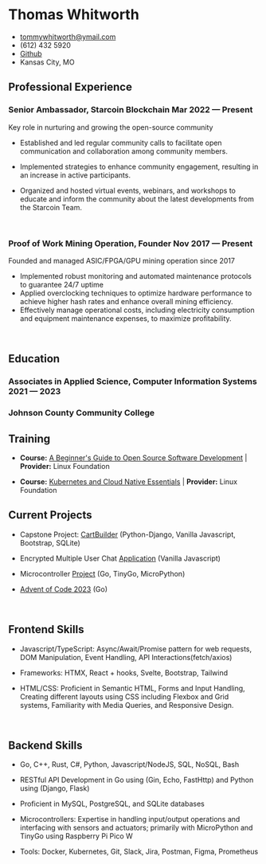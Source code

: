 <link rel="stylesheet" href="settings.css">
<link rel="stylesheet" href="resume.css">

# Thomas Whitworth

<div class="section headerInfo">

- tommywhitworth@ymail.com
- (612) 432 5920
- [Github](https://github.com/tswhitworth)
- Kansas City, MO

</div>

## Professional Experience

### Senior Ambassador, Starcoin Blockchain <span class="spacer"></span> Mar 2022 &mdash; Present

Key role in nurturing and growing the open-source community

- Established and led regular community calls to facilitate open communication and collaboration among community members.

- Implemented strategies to enhance community engagement, resulting in an increase in active participants.

- Organized and hosted virtual events, webinars, and workshops to educate and inform the community about the latest developments from the Starcoin Team.

<br />

### Proof of Work Mining Operation, Founder <span class="spacer"></span> Nov 2017 &mdash; Present

Founded and managed ASIC/FPGA/GPU mining operation since 2017

- Implemented robust monitoring and automated maintenance protocols to guarantee 24/7 uptime
- Applied overclocking techniques to optimize hardware performance to achieve higher hash rates and enhance overall mining efficiency.
- Effectively manage operational costs, including electricity consumption and equipment maintenance expenses, to maximize profitability.

<br />

## Education

### Associates in Applied Science, Computer Information Systems<span class="spacer"></span> 2021 &mdash; 2023
### Johnson County Community College


## Training

- **Course:** [A Beginner's Guide to Open Source Software Development](https://ti-user-certificates.s3.amazonaws.com/e0df7fbf-a057-42af-8a1f-590912be5460/ec5b4d05-4c83-46c0-bcf2-42a048cba738-thomas-whitworth-81c0dfe6-a987-4baf-b0ab-b2c2cf0938c9-certificate.pdf) | **Provider:** Linux Foundation

- **Course:** [Kubernetes and Cloud Native Essentials](https://www.edx.org/learn/kubernetes/the-linux-foundation-introduction-to-kubernetes) | **Provider:** Linux Foundation

## Current Projects

- Capstone Project: [CartBuilder](https://github.com/tswhitworth/CartBuilder-CS264) (Python-Django, Vanilla Javascript, Bootstrap, SQLite)

- Encrypted Multiple User Chat [Application](https://duckduckgo.com) (Vanilla Javascript)

- Microcontroller [Project](https://duckduckgo.com) (Go, TinyGo, MicroPython)

- [Advent of Code 2023](https://github.com/tswhitworth/Advent-of-Code) (Go)

<br />

## Frontend Skills

- Javascript/TypeScript: Async/Await/Promise pattern for web requests, DOM Manipulation, Event Handling, API Interactions(fetch/axios)

- Frameworks: HTMX, React + hooks, Svelte, Bootstrap, Tailwind

- HTML/CSS: Proficient in Semantic HTML, Forms and Input Handling, Creating different layouts using CSS including Flexbox and Grid systems, Familiarity with Media Queries, and Responsive Design.

<br />

## Backend Skills

- Go, C++, Rust, C#, Python, Javascript/NodeJS, SQL, NoSQL, Bash

- RESTful API Development in Go using (Gin, Echo, FastHttp) and Python using (Django, Flask)

- Proficient in MySQL, PostgreSQL, and SQLite databases

- Microcontrollers: Expertise in handling input/output operations and interfacing with sensors and actuators; primarily with MicroPython and TinyGo using Raspberry Pi Pico W

- Tools: Docker, Kubernetes, Git, Slack, Jira, Postman, Figma, Prometheus